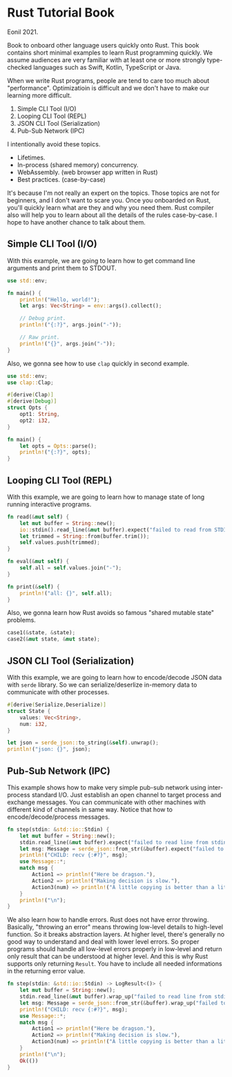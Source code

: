 Rust Tutorial Book
==============
Eonil 2021.

Book to onboard other language users quickly onto Rust.
This book contains short minimal examples to learn Rust programming quickly.
We assume audiences are very familiar with at least one or more 
strongly type-checked languages such as Swift, Kotlin, TypeScript or Java.

When we write Rust programs, people are tend to care too much about "performance".
Optimizatioin is difficult and we don't have to make our learning more difficult.

1. Simple CLI Tool (I/O)
1. Looping CLI Tool (REPL)
1. JSON CLI Tool (Serialization)
1. Pub-Sub Network (IPC)

I intentionally avoid these topics.

- Lifetimes.
- In-process (shared memory) concurrency.
- WebAssembly. (web browser app written in Rust)
- Best practices. (case-by-case)

It's because I'm not really an expert on the topics.
Those topics are not for beginners, and I don't want to scare you.
Once you onboarded on Rust, you'll quickly learn what are they and why you need them.
Rust compiler also will help you to learn about all the details of the rules case-by-case.
I hope to have another chance to talk about them.



Simple CLI Tool (I/O)
---------------------------------------
With this example, we are going to learn how to get command line arguments and print them to STDOUT.

````rust
use std::env;

fn main() {
    println!("Hello, world!");
    let args: Vec<String> = env::args().collect();

    // Debug print.
    println!("{:?}", args.join("-"));

    // Raw print.
    println!("{}", args.join("-"));
}
````

Also, we gonna see how to use `clap` quickly in second example.

````rust
use std::env;
use clap::Clap;

#[derive(Clap)]
#[derive(Debug)]
struct Opts {
    opt1: String,
    opt2: i32,
}

fn main() {
    let opts = Opts::parse();
    println!("{:?}", opts);
}
````



Looping CLI Tool (REPL)
-----------------------------
With this example, we are going to learn how to manage state of long running interactive programs.

````rust
fn read(&mut self) {
    let mut buffer = String::new();
    io::stdin().read_line(&mut buffer).expect("failed to read from STDIN.");
    let trimmed = String::from(buffer.trim());
    self.values.push(trimmed);
}

fn eval(&mut self) {
    self.all = self.values.join("-");
}

fn print(&self) {
    println!("all: {}", self.all);
}
````

Also, we gonna learn how Rust avoids so famous "shared mutable state" problems.

````rust
case1(&state, &state);
case2(&mut state, &mut state);
````



JSON CLI Tool (Serialization)
--------------------------------------------------
With this example, we are going to learn how to encode/decode JSON data with `serde` library.
So we can serialize/deserlize in-memory data to communicate with other processes. 

````rust
#[derive(Serialize,Deserialize)]
struct State {
    values: Vec<String>,
    num: i32,
}

let json = serde_json::to_string(&self).unwrap();
println!("json: {}", json);
````



Pub-Sub Network (IPC)
---------------------
This example shows how to make very simple pub-sub network using inter-process standard I/O.
Just establish an open channel to target process and exchange messages.
You can communicate with other machines with different kind of channels in same way.
Notice that how to encode/decode/process messages.

````rust
fn step(stdin: &std::io::Stdin) {
    let mut buffer = String::new();
    stdin.read_line(&mut buffer).expect("failed to read line from stdin.");
    let msg: Message = serde_json::from_str(&buffer).expect("failed to decode command.");
    println!("CHILD: recv {:#?}", msg);
    use Message::*;
    match msg {
        Action1 => println!("Here be dragson."),
        Action2 => println!("Making decision is slow."),
        Action3(num) => println!("A little copying is better than a little dependency. ({})", num),
    }
    println!("\n");
}
````

We also learn how to handle errors.
Rust does not have error throwing. Basically, "throwing an error" means throwing low-level details
to high-level function. So it breaks abstraction layers. 
At higher level, there's generally no good way to understand and deal with lower level errors. 
So proper programs should handle all low-level errors properly in low-level
and return only result that can be understood at higher level. 
And this is why Rust supports only returning `Result`.
You have to include all needed informations in the returning error value. 

````rust
fn step(stdin: &std::io::Stdin) -> LogResult<()> {
    let mut buffer = String::new();
    stdin.read_line(&mut buffer).wrap_up("failed to read line from stdin.")?;
    let msg: Message = serde_json::from_str(&buffer).wrap_up("failed to decode command.")?;
    println!("CHILD: recv {:#?}", msg);
    use Message::*;
    match msg {
        Action1 => println!("Here be dragson."),
        Action2 => println!("Making decision is slow."),
        Action3(num) => println!("A little copying is better than a little dependency. ({})", num),
    }
    println!("\n");
    Ok(())
}
````










